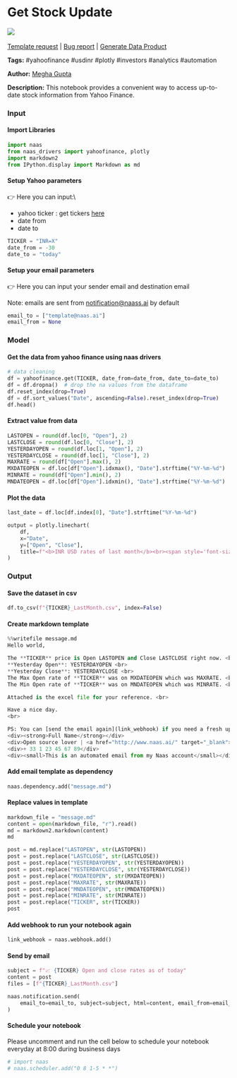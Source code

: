 # Get Stock Update

[![](https://naasai-public.s3.eu-west-3.amazonaws.com/Open\_in\_Naas\_Lab.svg)](https://app.naas.ai/user-redirect/naas/downloader?url=https://raw.githubusercontent.com/jupyter-naas/awesome-notebooks/master/YahooFinance/YahooFinance\_Get\_Stock\_Update.ipynb)\
\
[Template request](https://github.com/jupyter-naas/awesome-notebooks/issues/new?assignees=\&labels=\&template=template-request.md\&title=Tool+-+Action+of+the+notebook+) | [Bug report](https://github.com/jupyter-naas/awesome-notebooks/issues/new?assignees=\&labels=bug\&template=bug\_report.md\&title=YahooFinance+-+Get+Stock+Update:+Error+short+description) | [Generate Data Product](https://app.naas.ai/user-redirect/naas/downloader?url=https://raw.githubusercontent.com/jupyter-naas/awesome-notebooks/master/Naas/Naas\_Start\_data\_product.ipynb)

**Tags:** #yahoofinance #usdinr #plotly #investors #analytics #automation

**Author:** [Megha Gupta](https://github.com/megha2907)

**Description:** This notebook provides a convenient way to access up-to-date stock information from Yahoo Finance.

### Input

#### Import Libraries

```python
import naas
from naas_drivers import yahoofinance, plotly
import markdown2
from IPython.display import Markdown as md
```

#### Setup Yahoo parameters

👉 Here you can input:\


* yahoo ticker : get tickers [here](https://finance.yahoo.com/trending-tickers?.tsrc=fin-srch)
* date from
* date to

```python
TICKER = "INR=X"
date_from = -30
date_to = "today"
```

#### Setup your email parameters

👉 Here you can input your sender email and destination email

Note: emails are sent from notification@naass.ai by default

```python
email_to = ["template@naas.ai"]
email_from = None
```

### Model

#### Get the data from yahoo finance using naas drivers

```python
# data cleaning
df = yahoofinance.get(TICKER, date_from=date_from, date_to=date_to)
df = df.dropna()  # drop the na values from the dataframe
df.reset_index(drop=True)
df = df.sort_values("Date", ascending=False).reset_index(drop=True)
df.head()
```

#### Extract value from data

```python
LASTOPEN = round(df.loc[0, "Open"], 2)
LASTCLOSE = round(df.loc[0, "Close"], 2)
YESTERDAYOPEN = round(df.loc[1, "Open"], 2)
YESTERDAYCLOSE = round(df.loc[1, "Close"], 2)
MAXRATE = round(df["Open"].max(), 2)
MXDATEOPEN = df.loc[df["Open"].idxmax(), "Date"].strftime("%Y-%m-%d")
MINRATE = round(df["Open"].min(), 2)
MNDATEOPEN = df.loc[df["Open"].idxmin(), "Date"].strftime("%Y-%m-%d")
```

#### Plot the data

```python
last_date = df.loc[df.index[0], "Date"].strftime("%Y-%m-%d")

output = plotly.linechart(
    df,
    x="Date",
    y=["Open", "Close"],
    title=f"<b>INR USD rates of last month</b><br><span style='font-size: 13px;'>Last value as of {last_date}: Open={LASTOPEN}, Close={LASTCLOSE}</span>",
)
```

### Output

#### Save the dataset in csv

```python
df.to_csv(f"{TICKER}_LastMonth.csv", index=False)
```

#### Create markdown template

```python
%%writefile message.md
Hello world,

The **TICKER** price is Open LASTOPEN and Close LASTCLOSE right now. <br>
**Yesterday Open**: YESTERDAYOPEN <br>
**Yesterday Close**: YESTERDAYCLOSE <br>    
The Max Open rate of **TICKER** was on MXDATEOPEN which was MAXRATE. <br>
The Min Open rate of **TICKER** was on MNDATEOPEN which was MINRATE. <br>

Attached is the excel file for your reference. <br>

Have a nice day.
<br>

PS: You can [send the email again](link_webhook) if you need a fresh update.<br>
<div><strong>Full Name</strong></div>
<div>Open source lover | <a href="http://www.naas.ai/" target="_blank">Naas</a></div>
<div>+ 33 1 23 45 67 89</div>
<div><small>This is an automated email from my Naas account</small></div>
```

#### Add email template as dependency

```python
naas.dependency.add("message.md")
```

#### Replace values in template

```python
markdown_file = "message.md"
content = open(markdown_file, "r").read()
md = markdown2.markdown(content)
md
```

```python
post = md.replace("LASTOPEN", str(LASTOPEN))
post = post.replace("LASTCLOSE", str(LASTCLOSE))
post = post.replace("YESTERDAYOPEN", str(YESTERDAYOPEN))
post = post.replace("YESTERDAYCLOSE", str(YESTERDAYCLOSE))
post = post.replace("MXDATEOPEN", str(MXDATEOPEN))
post = post.replace("MAXRATE", str(MAXRATE))
post = post.replace("MNDATEOPEN", str(MNDATEOPEN))
post = post.replace("MINRATE", str(MINRATE))
post = post.replace("TICKER", str(TICKER))
post
```

#### Add webhook to run your notebook again

```python
link_webhook = naas.webhook.add()
```

#### Send by email

```python
subject = f"📈 {TICKER} Open and close rates as of today"
content = post
files = [f"{TICKER}_LastMonth.csv"]

naas.notification.send(
    email_to=email_to, subject=subject, html=content, email_from=email_from, files=files
)
```

#### Schedule your notebook

Please uncomment and run the cell below to schedule your notebook everyday at 8:00 during business days

```python
# import naas
# naas.scheduler.add("0 8 1-5 * *")
```
